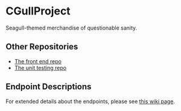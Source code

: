 ﻿# CGullProject
Seagull-themed merchandise of questionable sanity.

## Other Repositories
- [The front end repo](https://github.com/bsumner2/CGullFrontEnd)
- [The unit testing repo](https://github.com/stellae13/CGullTests)

## Endpoint Descriptions
For extended details about the endpoints, please see [this wiki page](https://github.com/stellae13/CGullProject/wiki/Endpoints).
